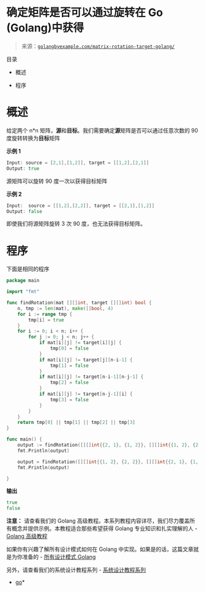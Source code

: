 <!--yml

类别：未分类

日期：2024-10-13 06:50:47

-->

# 确定矩阵是否可以通过旋转在 Go (Golang)中获得

> 来源：[`golangbyexample.com/matrix-rotation-target-golang/`](https://golangbyexample.com/matrix-rotation-target-golang/)

目录

+   概述

+   程序

# **概述**

给定两个 n*n 矩阵，**源**和**目标**。我们需要确定**源**矩阵是否可以通过任意次数的 90 度旋转转换为**目标**矩阵

**示例 1**

```go
Input: source = [2,1],[1,2]], target = [[1,2],[2,1]]
Output: true
```

源矩阵可以旋转 90 度一次以获得目标矩阵

**示例 2**

```go
Input:  source = [[1,2],[2,2]], target = [[2,1],[1,2]]
Output: false
```

即使我们将源矩阵旋转 3 次 90 度，也无法获得目标矩阵。

# **程序**

下面是相同的程序

```go
package main

import "fmt"

func findRotation(mat [][]int, target [][]int) bool {
	n, tmp := len(mat), make([]bool, 4)
	for i := range tmp {
		tmp[i] = true
	}
	for i := 0; i < n; i++ {
		for j := 0; j < n; j++ {
			if mat[i][j] != target[i][j] {
				tmp[0] = false
			}
			if mat[i][j] != target[j][n-i-1] {
				tmp[1] = false
			}
			if mat[i][j] != target[n-i-1][n-j-1] {
				tmp[2] = false
			}
			if mat[i][j] != target[n-j-1][i] {
				tmp[3] = false
			}
		}
	}
	return tmp[0] || tmp[1] || tmp[2] || tmp[3]
}

func main() {
	output := findRotation([][]int{{2, 1}, {1, 2}}, [][]int{{1, 2}, {2, 1}})
	fmt.Println(output)

	output = findRotation([][]int{{1, 2}, {2, 2}}, [][]int{{2, 1}, {1, 2}})
	fmt.Println(output)

}
```

**输出**

```go
true
false
```

**注意：** 请查看我们的 Golang 高级教程。本系列教程内容详尽，我们尽力覆盖所有概念并提供示例。本教程适合那些希望获得 Golang 专业知识和扎实理解的人 - [Golang 高级教程](https://golangbyexample.com/golang-comprehensive-tutorial/)

如果你有兴趣了解所有设计模式如何在 Golang 中实现。如果是的话，这篇文章就是为你准备的 - [所有设计模式 Golang](https://golangbyexample.com/all-design-patterns-golang/)

另外，请查看我们的系统设计教程系列 - [系统设计教程系列](https://techbyexample.com/system-design-questions/)

+   [go](https://golangbyexample.com/tag/go/)*
